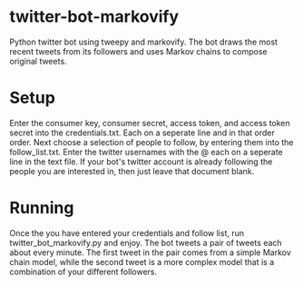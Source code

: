 # twitter-bot-markovify

Python twitter bot using tweepy and markovify. The bot draws the most recent tweets from its followers and uses Markov chains to compose original tweets.

# Setup
Enter the consumer key, consumer secret, access token, and access token secret into the credentials.txt. Each on a seperate line and in that order order. Next choose a selection of people to follow, by entering them into the follow_list.txt. Enter the twitter usernames with the @ each on a seperate line in the text file. If your bot's twitter account is already following the people you are interested in, then just leave that document blank. 

# Running
Once the you have entered your credentials and follow list, run twitter_bot_markovify.py and enjoy. The bot tweets a pair of tweets each about every minute. The first tweet in the pair comes from a simple Markov chain model, while the second tweet is a more complex model that is a combination of your different followers.

